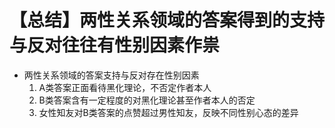# 【总结】两性关系领域的答案得到的支持与反对往往有性别因素作祟

-   两性关系领域的答案支持与反对存在性别因素
    1.  A类答案正面看待黑化理论，不否定作者本人
    2.  B类答案含有一定程度的对黑化理论甚至作者本人的否定
    3.  女性知友对B类答案的点赞超过男性知友，反映不同性别心态的差异
